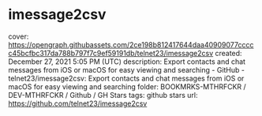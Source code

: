 # imessage2csv

cover: https://opengraph.githubassets.com/2ce198b812417644daa40909077ccccc45bcfbc317da788b797f7c9ef59191db/telnet23/imessage2csv
created: December 27, 2021 5:05 PM (UTC)
description: Export contacts and chat messages from iOS or macOS for easy viewing and searching - GitHub - telnet23/imessage2csv: Export contacts and chat messages from iOS or macOS for easy viewing and searching
folder: BOOKMRKS-MTHRFCKR / DEV-MTHRFCKR / Github / GH Stars
tags: github stars
url: https://github.com/telnet23/imessage2csv